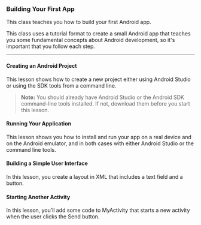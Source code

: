 ### Building Your First App
This class teaches you how to build your first Android app.

This class uses a tutorial format to create a small Android app that teaches you some fundamental concepts about Android development, so it's important that you follow each step.

-----------------------------------------------------------

#### Creating an Android Project
This lesson shows how to create a new project either using Android Studio or using the SDK tools from a command line.

> **Note:** You should already have Android Studio or the Android SDK command-line tools installed. If not, download them before you start this lesson.

#### Running Your Application
This lesson shows you how to install and run your app on a real device and on the Android emulator, and in both cases with either Android Studio or the command line tools.

#### Building a Simple User Interface
In this lesson, you create a layout in XML that includes a text field and a button.

#### Starting Another Activity
In this lesson, you’ll add some code to MyActivity that starts a new activity when the user clicks the Send button.
